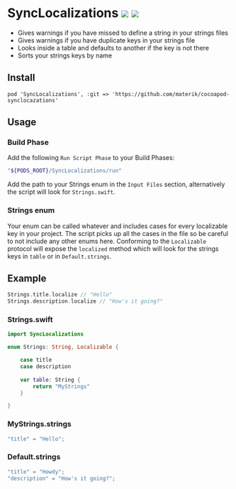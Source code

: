 # SyncLocalizations [![](https://img.shields.io/badge/contact-@thematerik-blue.svg?style=flat-square)](http://twitter.com/thematerik) [![](https://img.shields.io/travis/materik/cocoapod-synclocalizations.svg?style=flat-square)](https://travis-ci.org/materik/cocoapod-synclocalizations)

* Gives warnings if you have missed to define a string in your strings files
* Gives warnings if you have duplicate keys in your strings file
* Looks inside a table and defaults to another if the key is not there
* Sorts your strings keys by name

## Install

```
pod 'SyncLocalizations', :git => 'https://github.com/materik/cocoapod-synclocazations'
```

## Usage

### Build Phase

Add the following `Run Script Phase` to your Build Phases:

```sh
"${PODS_ROOT}/SyncLocalizations/run"
```

Add the path to your Strings enum in the `Input Files` section, alternatively the script will look for `Strings.swift`.

### Strings enum

Your enum can be called whatever and includes cases for every localizable key in your project. The script picks up all the cases in the file so be careful to not include any other enums here. Conforming to the `Localizable` protocol will expose the `localized` method which will look for the strings keys in `table` or in `Default.strings`.

## Example

```swift
Strings.title.localize // "Hello"
Strings.description.localize // "How's it going?"
```

### Strings.swift

```swift
import SyncLocalizations

enum Strings: String, Localizable {

    case title
    case description
    
    var table: String {
        return "MyStrings"
    }

}
```

### MyStrings.strings

```swift
"title" = "Hello";
```

### Default.strings

```swift
"title" = "Howdy";
"description" = "How's it going?";
```

